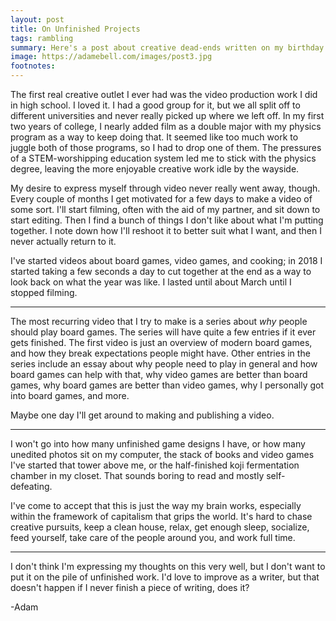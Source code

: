 ```yaml
---
layout: post
title: On Unfinished Projects
tags: rambling
summary: Here's a post about creative dead-ends written on my birthday
image: https://adamebell.com/images/post3.jpg
footnotes:
---
```


The first real creative outlet I ever had was the video production work I did in high school. I loved it. I had a good group for it, but we all split off to different universities and never really picked up where we left off. In my first two years of college, I nearly added film as a double major with my physics program as a way to keep doing that. It seemed like too much work to juggle both of those programs, so I had to drop one of them. The pressures of a STEM-worshipping education system led me to stick with the physics degree, leaving the more enjoyable creative work idle by the wayside.

My desire to express myself through video never really went away, though. Every couple of months I get motivated for a few days to make a video of some sort. I'll start filming, often with the aid of my partner, and sit down to start editing. Then I find a bunch of things I don't like about what I'm putting together. I note down how I'll reshoot it to better suit what I want, and then I never actually return to it.

I've started videos about board games, video games, and cooking; in 2018 I started taking a few seconds a day to cut together at the end as a way to look back on what the year was like. I lasted until about March until I stopped filming.

***

The most recurring video that I try to make is a series about *why* people should play board games. The series will have quite a few entries if it ever gets finished. The first video is just an overview of modern board games, and how they break expectations people might have. Other entries in the series include an essay about why people need to play in general and how board games can help with that, why video games are better than board games, why board games are better than video games, why I personally got into board games, and more. 

Maybe one day I'll get around to making and publishing a video.

***

I won't go into how many unfinished game designs I have, or how many unedited photos sit on my computer, the stack of books and video games I've started that tower above me, or the half-finished koji fermentation chamber in my closet. That sounds boring to read and mostly self-defeating. 

I've come to accept that this is just the way my brain works, especially within the framework of capitalism that grips the world. It's hard to chase creative pursuits, keep a clean house, relax, get enough sleep, socialize, feed yourself, take care of the people around you, and work full time. 

***

I don't think I'm expressing my thoughts on this very well, but I don't want to put it on the pile of unfinished work. I'd love to improve as a writer, but that doesn't happen if I never finish a piece of writing, does it?


-Adam